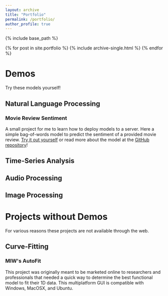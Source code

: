 ```yaml
---
layout: archive
title: "Portfolio"
permalink: /portfolio/
author_profile: true
---
```


{% include base_path %}


{% for post in site.portfolio %}
  {% include archive-single.html %}
{% endfor %}

# Demos

Try these models yourself!

## Natural Language Processing

### Movie Review Sentiment

A small project for me to learn how to deploy models to a server. Here a simple bag-of-words model to predict the sentiment of a provided movie review. [Try it out yourself](mattingliswhalen.github.io/demos/movie_review_sentiment.html) or read more about the model at the [GitHub repository](https://github.com/MattInglisWhalen/MovieReviewSentiments)!

## Time-Series Analysis

## Audio Processing

## Image Processing

# Projects without Demos

For various reasons these projects are not available through the web. 

## Curve-Fitting

### MIW's AutoFit

This project was originally meant to be marketed online to researchers and professionals that needed a quick way to determine the best functional model to fit their 1D data. This multiplatform GUI is compatible with Windows, MacOSX, and Ubuntu.

